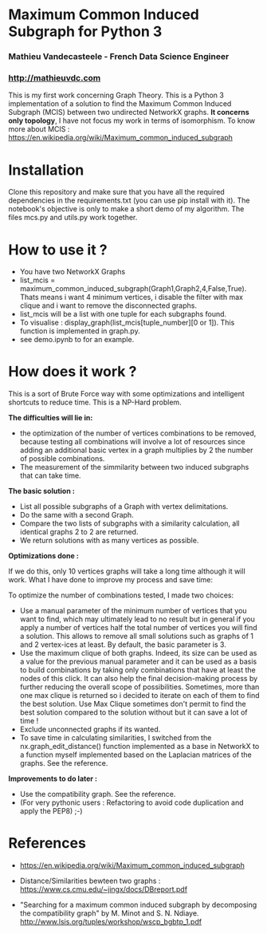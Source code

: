 # Maximum Common Induced Subgraph for Python 3
### Mathieu Vandecasteele - French Data Science Engineer
### http://mathieuvdc.com

This is my first work concerning Graph Theory.
This is a Python 3 implementation of a solution to find the Maximum Common Induced Subgraph (MCIS) between two undirected NetworkX graphs. **It concerns only topology**, I have not focus my work in terms of isomorphism.
To know more about MCIS : https://en.wikipedia.org/wiki/Maximum_common_induced_subgraph

# Installation

Clone this repository and make sure that you have all the required dependencies in the requirements.txt (you can use pip install with it). The notebook's objective is only to make a short demo of my algorithm. The files mcs.py and utils.py work together.

# How to use it ? 

* You have two NetworkX Graphs
* list_mcis = maximum_common_induced_subgraph(Graph1,Graph2,4,False,True). Thats means i want 4 minimum vertices, i disable the filter with max clique and i want to remove the disconnected graphs.
* list_mcis will be a list with one tuple for each subgraphs found.
* To visualise : display_graph(list_mcis[tuple_number][0 or 1]). This function is implemented in graph.py.
* see demo.ipynb to for an example.

# How does it work ?

This is a sort of Brute Force way with some optimizations and intelligent shortcuts to reduce time. This is a NP-Hard problem.

**The difficulties will lie in:**

* the optimization of the number of vertices combinations to be removed, because testing all combinations will involve a lot of resources since adding an additional basic vertex in a graph multiplies by 2 the number of possible combinations.
* The measurement of the simmilarity between two induced subgraphs that can take time.

**The basic solution :**
* List all possible subgraphs of a Graph with vertex delimitations.
* Do the same with a second Graph.
* Compare the two lists of subgraphs with a similarity calculation, all identical graphs 2 to 2 are returned.
* We return solutions with as many vertices as possible.

**Optimizations done :**

If we do this, only 10 vertices graphs will take a long time although it will work. What I have done to improve my process and save time:

To optimize the number of combinations tested, I made two choices:

* Use a manual parameter of the minimum number of vertices that you want to find, which may ultimately lead to no result but in general if you apply a number of vertices half the total number of vertices you will find a solution. This allows to remove all small solutions such as graphs of 1 and 2 vertex-ices at least. By default, the basic parameter is 3.
* Use the maximum clique of both graphs. Indeed, its size can be used as a value for the previous manual parameter and it can be used as a basis to build combinations by taking only combinations that have at least the nodes of this click. It can also help the final decision-making process by further reducing the overall scope of possibilities. Sometimes, more than one max clique is returned so i decided to iterate on each of them to find the best solution. Use Max Clique sometimes don't permit to find the best solution compared to the solution without but it can save a lot of time !
* Exclude unconnected graphs if its wanted.
* To save time in calculating similarities, I switched from the nx.graph_edit_distance() function implemented as a base in NetworkX to a function myself implemented based on the Laplacian matrices of the graphs. See the reference.

**Improvements to do later :**

* Use the compatibility graph. See the reference.
* (For very pythonic users : Refactoring to avoid code duplication and apply the PEP8) ;-) 

# References

* https://en.wikipedia.org/wiki/Maximum_common_induced_subgraph

* Distance/Similarities bewteen two graphs : https://www.cs.cmu.edu/~jingx/docs/DBreport.pdf

* "Searching for a maximum common induced subgraph by decomposing the compatibility graph" by M. Minot and S. N. Ndiaye. http://www.lsis.org/tuples/workshop/wscp_bgbtp_1.pdf
